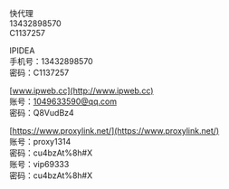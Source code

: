 快代理  
13432898570  
C1137257  
  
IPIDEA  
手机号：13432898570  
密码：C1137257  
  
[www.ipweb.cc](http://www.ipweb.cc)  
账号：[1049633590@qq.com](http://1049633590@qq.com)  
密码：Q8VudBz4  
  
[https://www.proxylink.net/](https://www.proxylink.net/)  
账号：proxy1314  
密码：cu4bzAt%8h#X  
账号：vip69333  
密码：cu4bzAt%8h#X  

